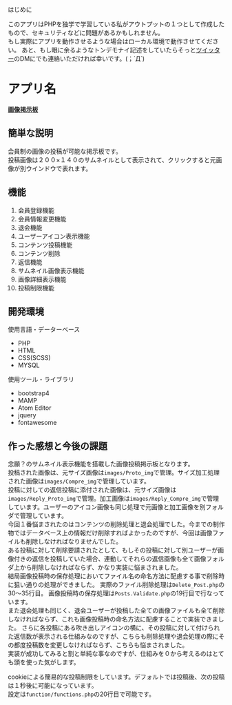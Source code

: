 はじめに

このアプリはPHPを独学で学習している私がアウトプットの１つとして作成したもので、セキュリティなどに問題があるかもしれません。  
もし実際にアプリを動作させるような場合はローカル環境で動作させてください。
あと、もし眼に余るようなトンデモナイ記述をしていたらそっと<a href="https://twitter.com/float_top">ツイッター</a>のDMにでも連絡いただければ幸いです。(；´Д`)


アプリ名
====
**<a href="https://board.kagomeee.com/">画像掲示板</a>**

## 簡単な説明
会員制の画像の投稿が可能な掲示板です。  
投稿画像は２００×１４０のサムネイルとして表示されて、クリックすると元画像が別ウインドウで表れます。


## 機能
1. 会員登録機能
1. 会員情報変更機能
1. 退会機能
1. ユーザーアイコン表示機能
1. コンテンツ投稿機能
1. コンテンツ削除
1. 返信機能
1. サムネイル画像表示機能
1. 画像詳細表示機能
1. 投稿制限機能


## 開発環境
使用言語・データーベース
* PHP
* HTML
* CSS(SCSS)
* MYSQL  

使用ツール・ライブラリ
* bootstrap4
* MAMP
* Atom Editor  
* jquery
* fontawesome


## 作った感想と今後の課題  

念願？のサムネイル表示機能を搭載した画像投稿掲示板となります。  
投稿された画像は、元サイズ画像は`images/Proto_img`で管理。サイズ加工処理された画像は`images/Compre_img`で管理しています。  
投稿に対しての返信投稿に添付された画像は、元サイズ画像は`images/Reply_Proto_img`で管理。加工画像は`images/Reply_Compre_img`で管理しています。ユーザーのアイコン画像も同じ処理で元画像と加工画像を別フォルダで管理しています。  
今回１番悩まされたのはコンテンツの削除処理と退会処理でした。今までの制作物ではデータベース上の情報だけ削除すればよかったのですが、今回は画像ファイルも削除しなければなりませんでした。  
ある投稿に対して削除要請されたとして、もしその投稿に対して別ユーザーが画像付きの返信を投稿していた場合、連動してそれらの返信画像も全て画像フォルダ上から削除しなければならず、かなり実装に悩まされました。  
結局画像投稿時の保存処理においてファイル名の命名方法に配慮する事で削除時に狙い通りの処理ができました。
実際のファイル削除処理は`Delete_Post.php`の30〜35行目。 画像投稿時の保存処理は`Posts.Validate.php`の19行目で行なっています。    
また退会処理も同じく、退会ユーザーが投稿した全ての画像ファイルも全て削除しなければならず、これも画像投稿時の命名方法に配慮することで実装できました。
さらに各投稿にある吹き出しアイコンの横に、その投稿に対して付けられた返信数が表示される仕組みなのですが、こちらも削除処理や退会処理の際にその都度投稿数を変更しなければならず、こちらも悩まされました。  
実装が成功してみると割と単純な事なのですが、仕組みを０から考えるのはとても頭を使った気がします。

cookieによる簡易的な投稿制限をしています。デフォルトでは投稿後、次の投稿は１秒後に可能になっています。  
設定は`function/functions.php`の20行目で可能です。
